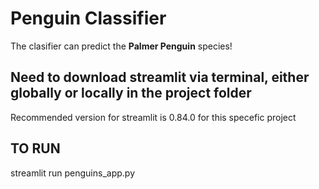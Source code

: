 # Penguin Classifier


The clasifier can predict the **Palmer Penguin** species!

## Need to download streamlit via terminal, either globally or locally in the project folder

Recommended version for streamlit is 0.84.0 for this specefic project


## TO RUN

streamlit run penguins_app.py
